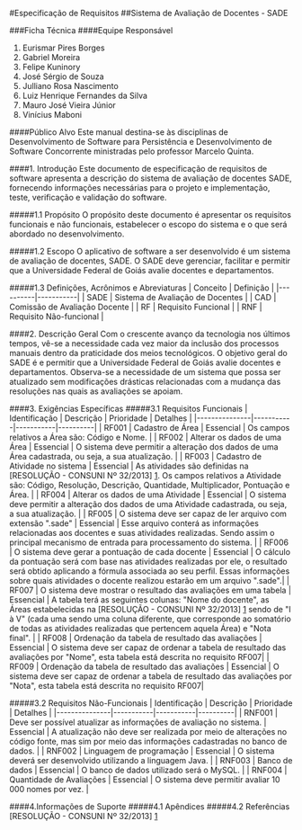 #Especificação de Requisitos
##Sistema de Avaliação de Docentes - SADE

###Ficha Técnica
####Equipe Responsável
  
1. Eurismar Pires Borges
2. Gabriel Moreira
3. Felipe Kuninory
4. José Sérgio de Souza
5. Julliano Rosa Nascimento 
6. Luiz Henrique Fernandes da Silva 
7. Mauro José Vieira Júnior 
8. Vinícius Maboni 

####Público Alvo
Este manual destina-se às disciplinas de Desenvolvimento de Software para Persistência e Desenvolvimento de Software Concorrente ministradas pelo professor Marcelo Quinta.
  
####1. Introdução
Este documento de especificação de requisitos de software apresenta a descrição do sistema de avaliação de docentes SADE, fornecendo informações necessárias para o projeto e implementação, teste, verificação e validação do software.

#####1.1 Propósito
O propósito deste documento é apresentar os requisitos funcionais e não funcionais, estabelecer o escopo do sistema e o que será abordado no desenvolvimento.
  
#####1.2 Escopo
O aplicativo de software a ser desenvolvido é um sistema de avaliação de docentes, SADE. O SADE deve gerenciar, facilitar e permitir que a Universidade Federal de Goiás avalie docentes e departamentos.
  
#####1.3 Definições, Acrônimos e Abreviaturas
| Conceito | Definição |
|----------|-----------|
| SADE | Sistema de Avaliação de Docentes |
| CAD | Comissão de Avaliação Docente  |
| RF | Requisito Funcional  |
| RNF | Requisito Não-funcional  |

####2. Descrição Geral
Com o crescente avanço da tecnologia nos últimos tempos, vê-se a necessidade cada vez maior da inclusão dos processos manuais dentro da praticidade dos meios tecnológicos.  O objetivo geral do SADE é e permitir que a Universidade Federal de Goiás avalie docentes e departamentos. Observa-se a necessidade de um sistema que possa ser atualizado sem modificações drásticas relacionadas com a mudança das resoluções nas quais as avaliações se apoiam.
  
####3. Exigências Específicas
#####3.1 Requisitos Funcionais
| Identificação | Descrição | Prioridade | Detalhes |
|---------------|-----------|-----------|----------|
| RF001 | Cadastro de Área | Essencial | Os campos relativos a Área são: Código e Nome. | 
| RF002 | Alterar os dados de uma Área | Essencial | O sistema deve permitir a alteração dos dados de uma Área cadastrada, ou seja, a sua atualização. |
| RF003 | Cadastro de Atividade no sistema | Essencial | As atividades são definidas na [RESOLUÇÃO - CONSUNI Nº 32/2013] [1]. Os campos relativos a Atividade são: Código, Resolução, Descrição, Quantidade, Multiplicador, Pontuação e Área. |
| RF004 | Alterar os dados de uma Atividade | Essencial | O sistema deve permitir a alteração dos dados de uma Atividade cadastrada, ou seja, a sua atualização. |
| RF005 | O sistema deve ser capaz de ler arquivo com extensão ".sade" | Essencial | Esse arquivo conterá as informações relacionadas aos docentes e suas atividades realizadas. Sendo assim o principal mecanismo de entrada para processamento do sistema. |
| RF006 | O sistema deve gerar a pontuação de cada docente | Essencial | O cálculo da pontuação será com base nas atividades realizadas por ele, o resultado será obtido aplicando a fórmula associada ao seu perfil. Essas informações sobre quais atividades o docente realizou estarão em um arquivo ".sade".|
| RF007 | O sistema deve mostrar o resultado das avaliações em uma tabela | Essencial | A tabela terá as seguintes colunas: "Nome do docente", as Áreas estabelecidas na [RESOLUÇÃO - CONSUNI Nº 32/2013] [1] sendo de  "I à V" (cada uma sendo uma coluna diferente, que corresponde ao somatório de todas as atividades realizadas que pertencem aquela Área) e "Nota final". |
| RF008 | Ordenação da tabela de resultado das avaliações | Essencial | O sistema deve ser capaz de ordenar a tabela de resultado das avaliações por "Nome", esta tabela está descrita no requisito RF007|
| RF009 | Ordenação da tabela de resultado das avaliações | Essencial | O sistema deve ser capaz de ordenar a tabela de resultado das avaliações por "Nota", esta tabela está descrita no requisito RF007|

#####3.2 Requisitos Não-Funcionais
| Identificação | Descrição | Prioridade | Detalhes |
|---------------|-----------|-----------|----------|
| RNF001 | Deve ser possível atualizar as informações de avaliação no sistema. | Essencial | A atualização não deve ser realizada por meio de alterações no código fonte, mas sim por meio das informações cadastradas no banco de dados. |
| RNF002 | Linguagem de programação | Essencial | O sistema deverá ser desenvolvido utilizando a linguagem Java. |
| RNF003 | Banco de dados | Essencial | O banco de dados utilizado será o MySQL. |
| RNF004 | Quantidade de Avaliações | Essencial | O sistema deve permitir avaliar 10 000 nomes por vez. |

####4.Informações de Suporte
#####4.1 Apêndices
#####4.2 Referências
[RESOLUÇÃO - CONSUNI Nº 32/2013] [1]

[1]: http://www.adufg.org.br/dados/editor3/file/Resolucao_CONSUNI_2013_0032.pdf "RESOLUÇÃO - CONSUNI Nº 32/2013" 